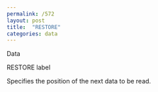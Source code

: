 ```yaml
---
permalink: /572
layout: post
title:  "RESTORE"
categories: data
---
```

Data

RESTORE label

Specifies the position of the next data to be read.


